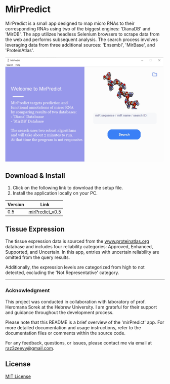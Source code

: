 # MirPredict

MirPredict is a small app designed to map micro RNAs to their corresponding RNAs using two of the biggest engines: 'DianaDB' and 'MirDB'. The app utilizes headless Selenium browsers to scrape data from the web and performs subsequent analysis. The search process involves leveraging data from three additional sources: 'Ensembl', 'MirBase', and 'ProteinAtlas'.

<img src="shot_1.jpg" width="500">

## Download & Install

1. Click on the following link to download the setup file.
2. Install the application locally on your PC.

| Version | Link |
|---------|------|
| 0.5     | [mirPredict_v0.5](https://drive.google.com/file/d/19THfX3aZCVVAPc10DKsL8lz4ab0WXYgG/view?usp=sharing) |

## Tissue Expression

The tissue expression data is sourced from the www.proteinatlas.org database and includes four reliability categories: Approved, Enhanced, Supported, and Uncertain. In this app, entries with uncertain reliability are omitted from the query results.

Additionally, the expression levels are categorized from high to not detected, excluding the 'Not Representative' category.

---

### Acknowledgment

This project was conducted in collaboration with laboratory of prof. Heromana Sorek at the Hebrew University. I am grateful for their support and guidance throughout the development process.

Please note that this README is a brief overview of the 'mirPredict' app. For more detailed documentation and usage instructions, refer to the documentation files or comments within the source code.

For any feedback, questions, or issues, please contact me via email at [raz3zeevy@gmail.com](mailto:raz3zeevy@gmail.com).

## License

[MIT License](LICENSE)

